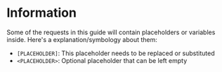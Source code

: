 # Information

Some of the requests in this guide will contain placeholders or variables inside. Here's a explanation/symbology about them:

- `[PLACEHOLDER]`: This placeholder needs to be replaced or substituted
- `<PLACEHOLDER>`: Optional placeholder that can be left empty
